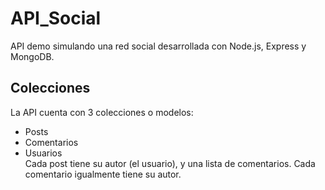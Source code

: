# API_Social
API demo simulando una red social desarrollada con Node.js, Express y MongoDB.
## Colecciones
La API cuenta con 3 colecciones o modelos:
* Posts
* Comentarios
* Usuarios
\
Cada post tiene su autor (el usuario), y una lista de comentarios. Cada comentario igualmente tiene su autor.

